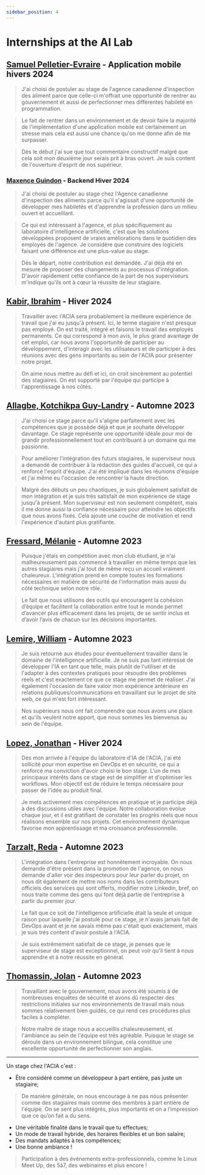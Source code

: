 ```yaml
---
sidebar_position: 4
---
```


# Internships at the AI Lab

## [Samuel Pelletier-Evraire](www.linkedin.com/in/samuel-pelletier-evraire) - Application mobile hivers 2024
> J'ai choisi de postuler au stage de l'agence canadienne d'inspection des
> aliment parce que celle-ci m'offrait une opportunité de rentrer au gouvernement
> et aussi de perfectionner mes différentes habileté en programmation.
<!-- Ligne vide pour séparer les citations -->
> Le fait de rentrer dans un environnement et de devoir faire la majorité
> de l'implémentation d'une application mobile est certainement un stresse
> mais cela est aussi une chance qu'on me donne afin de me surpasser.
<!-- Ligne vide pour séparer les citations -->
> Dès le début j'ai sue que tout commentaire constructif malgré que cela soit
> mon deuxième jour serais prit à bras ouvert. Je suis content de l'ouverture
> d'esprit de nos supérieur.

### [Maxence Guindon](https://www.linkedin.com/in/maxenceguindon) - Backend Hiver 2024
> J'ai choisi de postuler au stage chez l'Agence canadienne d'inspection des
> aliments parce qu'il s'agissait d'une opportunité de développer mes habiletés
> et d'apprendre la profession dans un milieu ouvert et accueillant.
<!-- Ligne vide pour séparer les citations -->
> Ce qui est intéressant à l'agence, et plus spécifiquement au laboratoire
> d'intelligence artificielle, c'est que les solutions développées proposent de
> vraies améliorations dans le quotidien des employés de l'agence. Je considère
> que construire des logiciels faisant une différence est une plus-value au
> stage.
<!-- Ligne vide pour séparer les citations -->
> Dès le départ, notre contribution est demandée. J'ai déjà été en mesure de
> proposer des changements au processus d'intégration. D'avoir rapidement cette
> confiance de la part de nos superviseurs m'indique qu'ils ont à cœur la
> réussite de leur stagiaire.

## [Kabir, Ibrahim](https://www.linkedin.com/in/ibrahimkabir/) - Hiver 2024
>
> Travailler avec l'ACIA sera probablement la meilleure expérience de travail
> que j'ai eu jusqu'à présent. Ici, le terme stagiaire n'est presque pas
> employé. On est traité, intégré et faisons le travail des employés permanents.
> Ce qui correspond à mon avis, le plus grand avantage de cet emploi, car nous
> avons l'opportunité de participer au développement, d'interagir avec les
> utilisateurs et de participer à des réunions avec des gens importants au sein
> de l'ACIA pour présenter notre projet.
<!-- Ligne vide pour séparer les citations -->
> On aime nous mettre au défi et ici, on croit sincèrement au potentiel des
> stagiaires. On est supporté par l'équipe qui participe à l'apprentissage à nos
> côtés.

## [Allagbe, Kotchikpa Guy-Landry](https://www.linkedin.com/in/guy-landry-allagbe/) - Automne 2023
>
> J'ai choisi ce stage parce qu'il s'aligne parfaitement avec les compétences
> que je possède déjà et que je souhaite développer davantage. Ce stage
> représente une opportunité idéale pour moi de grandir professionnellement tout
> en contribuant à un domaine qui me passionne.
<!-- Ligne vide pour séparer les citations -->
> Pour améliorer l'intégration des futurs stagiaires, le superviseur nous a
> demandé de contribuer à la rédaction des guides d'accueil, ce qui a renforcé
> l'esprit d'équipe. J'ai été impliqué dans les réunions d'équipe et j'ai même
> eu l'occasion de rencontrer la haute direction.
<!-- Ligne vide pour séparer les citations -->
> Malgré des débuts un peu chaotiques, je suis globalement satisfait de mon
> intégration et je suis très satisfait de mon expérience de stage jusqu'à
> présent. Mon superviseur est non seulement compétent, mais il me donne aussi
> la confiance nécessaire pour atteindre les objectifs que nous avons fixés.
> Cela ajoute une couche de motivation et rend l'expérience d'autant plus
> gratifiante.

## [Fressard, Mélanie](https://www.linkedin.com/in/melanie-fressard/) -  Automne 2023
>
> Puisque j'étais en compétition avec mon club étudiant, je n'ai malheureusement
> pas commencé à travailler en même temps que les autres stagiaires mais j'ai
> tout de même reçu un accueil vraiment chaleureux. L'intégration prend en
> compte toutes les formations nécessaires en matière de sécurité de
> l'information mais aussi du côté technique selon notre rôle.
<!-- Ligne vide pour séparer les citations -->
> Le fait que nous utilisons des outils qui encouragent la cohésion d’équipe et
> facilitent la collaboration entre tout le monde permet d’avancer plus
> efficacement dans les projets, de se sentir inclus et d’avoir l’avis de chacun
> sur les décisions importantes.

## [Lemire, William](https://www.linkedin.com/in/wlemire/) - Automne 2023
>
> Je suis retourné aux études pour éventuellement travailler dans le domaine de
> l'intelligence artificielle. Je ne suis pas tant intéressé de développer l'IA
> en tant que telle, mais plutôt de l'utiliser et de l'adapter à des contextes
> pratiques pour résoudre des problèmes réels et c'est exactement ce que ce
> stage me permet de réaliser. J'ai également l'occasion de faire valoir mon
> expérience antérieure en relations publiques/communications en travaillant sur
> le projet de site web, ce qui m'est fort intéressant.
<!-- Ligne vide pour séparer les citations -->
> Nos supérieurs nous ont fait comprendre que nous avons une place et qu'ils
> veulent notre apport, que nous sommes les bienvenus au sein de l'équipe.

## [Lopez, Jonathan](https://www.linkedin.com/in/lopez-jonathan/) - Hiver 2024

> Dès mon arrivée à l'équipe du laboratoire d'IA de l'ACIA, j'ai été sollicité
> pour mon expertise en DevOps et en sécurité, ce qui a renforcé ma conviction
> d'avoir choisi le bon stage. L'un de mes principaux intérêts dans ce stage est
> de simplifier et d'optimiser les workflows. Mon objectif est de réduire le
> temps nécessaire pour passer de l'idée au produit final.
<!-- Ligne vide pour séparer les citations -->
> Je mets activement mes compétences en pratique et je participe déjà à des
> discussions utiles avec l'équipe. Notre collaboration évolue chaque jour, et
> il est gratifiant de constater les progrès réels que nous réalisons ensemble
> sur nos projets. Cet environnement dynamique favorise mon apprentissage et ma
> croissance professionnelle.

## [Tarzalt, Reda](https://www.linkedin.com/in/tarzaltreda/) -  Automne 2023
>
> L'intégration dans l'entreprise est honnêtement incroyable. On nous demande
> d'être présent dans la promotion de l'agence, on nous demande d'aller voir des
> inspecteurs pour leur parler du projet, on nous dit également de mettre nos
> noms dans les contributeurs officiels des services qui sont offerts, modifier
> notre Linkedin, bref, on nous traite comme des gens qui font déjà partie de
> l'entreprise à partir du premier jour.
<!-- Ligne vide pour séparer les citations -->
> Le fait que ce soit de l'intelligence artificielle était la seule et unique
> raison pour laquelle j'ai postulé pour ce stage, je n'avais jamais fait de
> DevOps avant et je ne savais même pas c'était quoi exactement, mais je suis
> très content d'avoir postulé à l'ACIA.
<!-- Ligne vide pour séparer les citations -->
> Je suis extrêmement satisfait de ce stage, je penses que le superviseur de
> stage est exceptionnel, on peut voir qu'il tient à nous apprendre et à notre
> réussite en général.

## [Thomassin, Jolan](https://www.linkedin.com/in/jolan-thomassin/) -  Automne 2023
>
> Travaillant avec le gouvernement, nous avons été soumis à de nombreuses
> enquêtes de sécurité et avons dû respecter des restrictions initiales sur nos
> environnements de travail mais nous sommes relativement bien guidés, ce qui
> rend ces procédures plus faciles à compléter.
<!-- Ligne vide pour séparer les citations -->
> Notre maître de stage nous a accueillis chaleureusement, et l'ambiance au sein
> de l'équipe est très agréable. Puisque le stage se déroule dans un
> environnement bilingue, cela constitue une excellente opportunité de
> perfectionner son anglais.

---

Un stage chez l'ACIA c'est :

- Être considéré comme un développeur à part entière, pas juste un stagiaire;

> De manière générale, on nous encourage à ne pas nous présenter comme des
> stagiaires mais comme des membres à part entière de l'équipe. On se sent plus
> intégrés, plus importants et on a l’impression que ce qu’on fait a du sens.

- Une véritable finalité dans le travail que tu effectues;
- Un mode de travail hybride, des horaires flexibles et un bon salaire;
- Des mandats adaptés à tes compétences;
- Une bonne ambiance !
> Participation à des événements extra-professionnels, comme le Linux Meet Up,
> des 5à7, des webinaires et plus encore !
